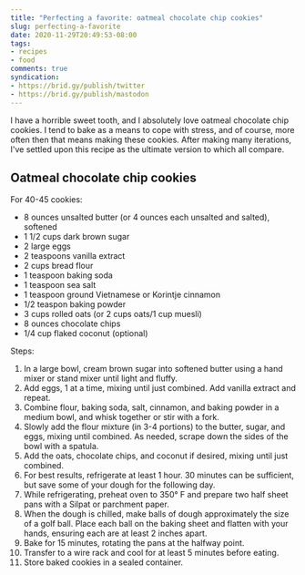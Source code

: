 ```yaml
---
title: "Perfecting a favorite: oatmeal chocolate chip cookies"
slug: perfecting-a-favorite
date: 2020-11-29T20:49:53-08:00
tags:
- recipes
- food
comments: true
syndication:
- https://brid.gy/publish/twitter
- https://brid.gy/publish/mastodon
---
```

I have a horrible sweet tooth, and I absolutely love oatmeal chocolate chip cookies. I tend to bake as a means to cope with stress, and of course, more often then that means making these cookies. After making many iterations, I've settled upon this recipe as the ultimate version to which all compare. <!--more-->

## Oatmeal chocolate chip cookies

For 40-45 cookies:

* 8 ounces unsalted butter (or 4 ounces each unsalted and salted), softened
* 1 1/2 cups dark brown sugar
* 2 large eggs
* 2 teaspoons vanilla extract
* 2 cups bread flour
* 1 teaspoon baking soda
* 1 teaspoon sea salt
* 1 teaspoon ground Vietnamese or Korintje cinnamon
* 1/2 teaspon baking powder
* 3 cups rolled oats (or 2 cups oats/1 cup muesli)
* 8 ounces chocolate chips
* 1/4 cup flaked coconut (optional)

Steps:

1. In a large bowl, cream brown sugar into softened butter using a hand mixer or stand mixer until light and fluffy.
2. Add eggs, 1 at a time, mixing until just combined. Add vanilla extract and repeat.
3. Combine flour, baking soda, salt, cinnamon, and baking powder in a medium bowl, and whisk together or stir with a fork.
4. Slowly add the flour mixture (in 3-4 portions) to the butter, sugar, and eggs, mixing until combined. As needed, scrape down the sides of the bowl with a spatula.
5. Add the oats, chocolate chips, and coconut if desired, mixing until just combined.
6. For best results, refrigerate at least 1 hour. 30 minutes can be sufficient, but save some of your dough for the following day.
7. While refrigerating, preheat oven to 350&deg; F and prepare two half sheet pans with a Silpat or parchment paper.
8. When the dough is chilled, make balls of dough approximately the size of a golf ball. Place each ball on the baking sheet and flatten with your hands, ensuring each are at least 2 inches apart.
9. Bake for 15 minutes, rotating the pans at the halfway point.
10. Transfer to a wire rack and cool for at least 5 minutes before eating.
11. Store baked cookies in a sealed container.

